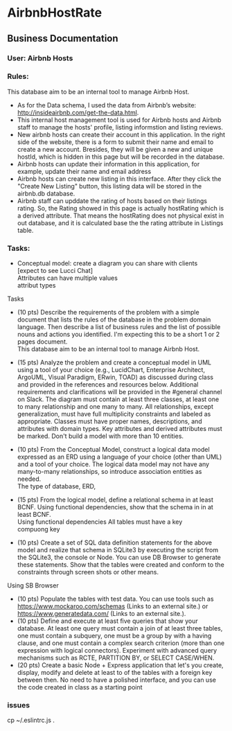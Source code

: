 # AirbnbHostRate
## Business Documentation  
### User: Airbnb Hosts
### Rules:
This database aim to be an internal tool to manage Airbnb Host.  
- As for the Data schema, I used the data from Airbnb’s website: http://insideairbnb.com/get-the-data.html.  
- This internal host management tool is used for Airbnb hosts and Airbnb staff to manage the hosts' profile, listing informstion and listing reviews.
- New airbnb hosts can create their account in this application. In the right side of the website, there is a form to submit their name and email to create a new account. Bresides, they will be given a new and unique hostId, which is hidden in this page but will be recorded in the database.
- Airbnb hosts can update their information in this application, for example, update their name and email address
- Airbnb hosts can create new listing in this interface. After they click the "Create New Listing" button, this listing data will be stored in the airbnb.db database.
- Airbnb staff can upddate the rating of hosts based on their listings rating. So, the Rating showed in this page is actually hostRating which is a derived attribute. That means the hostRating does not physical exist in out database, and it is calculated base the the rating attribute in Listings table.

### Tasks:



  
- Conceptual model: create a diagram you can share with clients  
[expect to see Lucci Chat]  
Attributes can have multiple values  
attribut types  

  


Tasks
- (10 pts) Describe the requirements of the problem with a simple document that lists the rules of the database in the problem domain language. Then describe a list of business rules and the list of possible nouns and actions you identified. I'm expecting this to be a short 1 or 2 pages document.  
This database aim to be an internal tool to manage Airbnb Host.  
- (15 pts) Analyze the problem and create a conceptual model in UML using a tool of your choice (e.g., LucidChart, Enterprise Architect, ArgoUML, Visual Paradigm, ERwin, TOAD) as discussed during class and provided in the references and resources below. Additional requirements and clarifications will be provided in the #general channel on Slack. The diagram must contain at least three classes, at least one to many relationship and one many to many. All relationships, except generalization, must have full multiplicity constraints and labeled as appropriate. Classes must have proper names, descriptions, and attributes with domain types. Key attributes and derived attributes must be marked. Don't build a model with more than 10 entities.
- (10 pts) From the Conceptual Model, construct a logical data model expressed as an ERD using a language of your choice (other than UML) and a tool of your choice. The logical data model may not have any many-to-many relationships, so introduce association entities as needed.  
The type of database, ERD, 
  
- (15 pts) From the logical model, define a relational schema in at least BCNF. Using functional dependencies, show that the schema in in at least BCNF.  
Using functional dependencies
All tables must have a key  
compuong key  





- (10 pts) Create a set of SQL data definition statements for the above model and realize that schema in SQLite3 by executing the script from the SQLite3, the console or Node. You can use DB Browser to generate these statements. Show that the tables were created and conform to the constraints through screen shots or other means.

Using SB Browser  


- (10 pts) Populate the tables with test data. You can use tools such as https://www.mockaroo.com/schemas (Links to an external site.) or  https://www.generatedata.com/ (Links to an external site.).
- (10 pts) Define and execute at least five queries that show your database. At least one query must contain a join of at least three tables, one must contain a subquery, one must be a group by with a having clause, and one must contain a complex search criterion (more than one expression with logical connectors). Experiment with advanced query mechanisms such as RCTE, PARTITION BY, or SELECT CASE/WHEN.
- (20 pts) Create a basic Node + Express application that let's you create, display, modify and delete at least to of the tables with a foreign key between then. No need to have a polished interface, and you can use the code created in class as a starting point
### issues
cp ~/.eslintrc.js .   